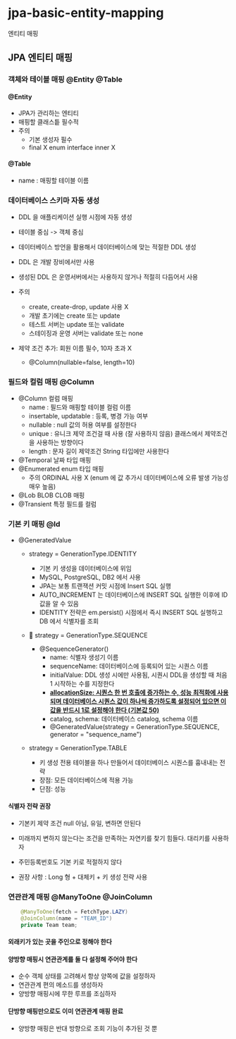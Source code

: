 # jpa-basic-entity-mapping
엔티티 매핑

## JPA 엔티티 매핑

### 객체와 테이블 매핑 @Entity @Table

#### @Entity

- JPA가 관리하는 엔티티
- 매핑할 클래스틑 필수적
- 주의
  - 기본 생성자 필수
  - final X enum interface inner X

#### @Table

- name : 매핑할 테이블 이름

### 데이터베이스 스키마 자동 생성

- DDL 을 애플리케이션 실행 시점에 자동 생성
- 테이블 중심 -> 객체 중심
- 데이터베이스 방언을 활용해서 데이터베이스에 맞는 적절한 DDL 생성
- DDL 은 개발 장비에서만 사용
- 생성된 DDL 은 운영서버에서는 사용하지 않거나 적절히 다듬어서 사용

- 주의

  - create, create-drop, update 사용 X
  - 개발 초기에는 create 또는 update
  - 테스트 서버는 update 또는 validate
  - 스테이징과 운영 서버는 validate 또는 none

- 제약 조건 추가: 회원 이름 필수, 10자 초과 X
  - @Column(nullable=false, length=10)

### 필드와 컬럼 매핑 @Column

- @Column 컬럼 매핑
  - name : 필드와 매핑할 테이블 컬럼 이름
  - insertable, updatable : 등록, 병경 가능 여부
  - nullable : null 값의 허용 여부를 설정한다
  - unique : 유니크 제약 조건걸 때 사용 (잘 사용하지 않음) 클래스에서 제약조건을 사용하는 방향이다
  - length : 문자 길이 제약조건 String 타입에만 사용한다
- @Temporal 날짜 타입 매핑
- @Enumerated enum 타입 매핑
  - 주의 ORDINAL 사용 X (enum 에 값 추가시 데이터베이스에 오류 발생 가능성 매우 높음)
- @Lob BLOB CLOB 매핑
- @Transient 특정 필드를 컬럼

### 기본 키 매핑 @Id

- @GeneratedValue

  - strategy = GenerationType.IDENTITY
    - 기본 키 생성을 데이터베이스에 위임
    - MySQL, PostgreSQL, DB2 에서 사용
    - JPA는 보통 트랜잭션 커밋 시점에 Insert SQL 실행 
    - AUTO_INCREMENT 는 데이터베이스에 INSERT SQL 실행한 이후에 ID 값을 알 수 있음
    - IDENTITY 전략은 em.persist() 시점에서 즉시 INSERT SQL 실행하고 DB 에서 식별자를 조회

  - :star2: strategy = GenerationType.SEQUENCE
    - @SequenceGenerator()
      - name: 식별자 생성기 이름
      - sequenceName: 데이터베이스에 등록되어 있는 시퀀스 이름
      - initialValue: DDL 생성 시에만 사용됨, 시퀀시 DDL을 생성할 때 처음 1 시작하는 수를 지정한다 
      - <u>**allocationSize: 시퀀스 한 번 호출에 증가하는 수, 성능 최적화에 사용되며 데이터베이스 시퀀스 값이 하나씩 증가하도록 설정되어 있으면 이 값을 반드시 1로 설정해야 한다 (기본값 50)**</u>
      - catalog, schema: 데이터베이스 catalog, schema 이름 
      - @GeneratedValue(strategy = GenerationType.SEQUENCE, generator = "sequence_name")

  - strategy = GenerationType.TABLE
    - 키 생성 전용 테이블을 하나 만들어서 데이터베이스 시퀀스를 흉내내는 전략
    - 장점: 모든 데이터베이스에 적용 가능
    - 단점: 성능 

#### 식별자 전략 권장

- 기본키 제약 조건 null 아님, 유일, 변하면 안된다 

- 미래까지 변하지 않는다는 조건을 만족하는 자연키를 찾기 힘들다. 대리키를 사용하자 

- 주민등록번호도 기본 키로 적절하지 않다 

- 권장 사항 : Long 형 + 대체키 + 키 생성 전략 사용 

  

### 연관관계 매핑 @ManyToOne @JoinColumn

```java
    @ManyToOne(fetch = FetchType.LAZY)
    @JoinColumn(name = "TEAM_ID")
    private Team team;
```

#### 외래키가 있는 곳을 주인으로 정해야 한다 

#### 양방향 매핑시 연관관계를 둘 다 설정해 주어야 한다 

- 순수 객체 상태를 고려해서 항상 양쪽에 값을 설정하자 
- 연관관계 편의 메소드를 생성하자 
- 양방향 매핑시에 무한 루프를 조심하자 

#### 단방향 매핑만으로도 이미 연관관계 매핑 완료

- 양방향 매핑은 반대 방향으로 조회 기능이 추가된 것 뿐 

  



